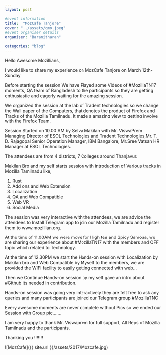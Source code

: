 ```yaml
---
layout: post

#event information
title:  "MozCafe Tanjore"
cover: "../assets/qmo.jpeg"
#event organiser details
organiser: "Baranitharan"

categories: "blog"
---
```


Hello Awesome Mozillians,

<p>I would like to share my experience on MozCafe Tanjore on March 12th-Sunday</p>
<p>Before starting the session We have Played some Videos of #MozillaTN17 moments, QA team of Bangladesh to the participants so they are getting enthusiastic and eagerly waiting for the amazing session.</p>
<p>We organized the session at the lab of Tradent technologies so we change the Wall paper of the Computers, that denotes the product of Firefox and Tracks of the Mozilla Tamilnadu. It made a amazing view to getting involve with the Firefox Team.</p>
<p>Session Started on 10.00 AM by Selva Makilan with Mr. ViswaPrem Managing Director of ESOL Technologies and Tradent Technologies,Mr. T. D. Rajagopal Senior Operation Manager, IBM Bangalore,  Mr.Sree Vatsan HR Manager at ESOL Technologies.</p>
<p>The attendees are from 4 districts, 7 Colleges around Thanjavur.</p>
<p>Makilan Bro and my self starts session with introduction of Various tracks in Mozilla Tamilnadu like,</p>

1. Rust
2. Add ons and Web Extension
3. Localization
4. QA and Web Compatible
5. Web VR
6. Social Media

<p>The session was very interactive with the attendees, we are advice the attendees to Install Telegram app to join our Mozilla Tamilnadu and register them to www.mozillian.org.</p>

<p>At the time of 11.00AM we were move for High tea and Spicy Samosa, we are sharing our experience about #MozillaTN17 with the members and OFF topic which related to Technology.</p>

<p>At the time of 12.30PM we start the Hands-on session with Localization by Makilan bro and Web Compatible by Myself to the members, we are provided the WIFI facility to easily getting connected with web...</p>

<p>Then we Continue Hands-on session by my self gave an intro about #Github its needed in contribution.</p>

<p>Hands-on session was going very interactively they are felt free to ask any queries and many participants are joined our Telegram group #MozillaTNC</p>

<p>Every awesome moments are never complete without Pics so we ended our Session with Group pic.......</p>

<p>I am very happy to thank Mr. Viswaprem for full support, All Reps of Mozilla Tamilnadu and the participants.</p>

Thanking you !!!!!!!



![MozCafe]({{ site.url }}/assets/2017/Mozcafe.jpg)
